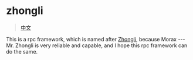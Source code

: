 # zhongli
> [中文](./README-cn.md)

This is a rpc framework, which is named after [Zhongli](https://genshin.hoyoverse.com/en/character/liyue?char=9), because Morax --- Mr. Zhongli is very reliable and capable, and I hope this rpc framework can do the same.
